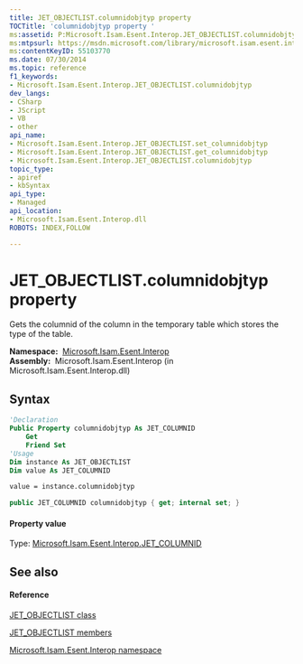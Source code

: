 ```yaml
---
title: JET_OBJECTLIST.columnidobjtyp property 
TOCTitle: 'columnidobjtyp property '
ms:assetid: P:Microsoft.Isam.Esent.Interop.JET_OBJECTLIST.columnidobjtyp
ms:mtpsurl: https://msdn.microsoft.com/library/microsoft.isam.esent.interop.jet_objectlist.columnidobjtyp(v=EXCHG.10)
ms:contentKeyID: 55103770
ms.date: 07/30/2014
ms.topic: reference
f1_keywords:
- Microsoft.Isam.Esent.Interop.JET_OBJECTLIST.columnidobjtyp
dev_langs:
- CSharp
- JScript
- VB
- other
api_name: 
- Microsoft.Isam.Esent.Interop.JET_OBJECTLIST.set_columnidobjtyp
- Microsoft.Isam.Esent.Interop.JET_OBJECTLIST.get_columnidobjtyp
- Microsoft.Isam.Esent.Interop.JET_OBJECTLIST.columnidobjtyp
topic_type: 
- apiref
- kbSyntax
api_type: 
- Managed
api_location: 
- Microsoft.Isam.Esent.Interop.dll
ROBOTS: INDEX,FOLLOW

---
```


# JET_OBJECTLIST.columnidobjtyp property

Gets the columnid of the column in the temporary table which stores the type of the table.

**Namespace:**  [Microsoft.Isam.Esent.Interop](hh596136\(v=exchg.10\).md)  
**Assembly:**  Microsoft.Isam.Esent.Interop (in Microsoft.Isam.Esent.Interop.dll)

## Syntax

``` vb
'Declaration
Public Property columnidobjtyp As JET_COLUMNID
    Get
    Friend Set
'Usage
Dim instance As JET_OBJECTLIST
Dim value As JET_COLUMNID

value = instance.columnidobjtyp
```

``` csharp
public JET_COLUMNID columnidobjtyp { get; internal set; }
```

#### Property value

Type: [Microsoft.Isam.Esent.Interop.JET_COLUMNID](hh564510\(v=exchg.10\).md)  

## See also

#### Reference

[JET_OBJECTLIST class](dn335206\(v=exchg.10\).md)

[JET_OBJECTLIST members](dn335204\(v=exchg.10\).md)

[Microsoft.Isam.Esent.Interop namespace](hh596136\(v=exchg.10\).md)

